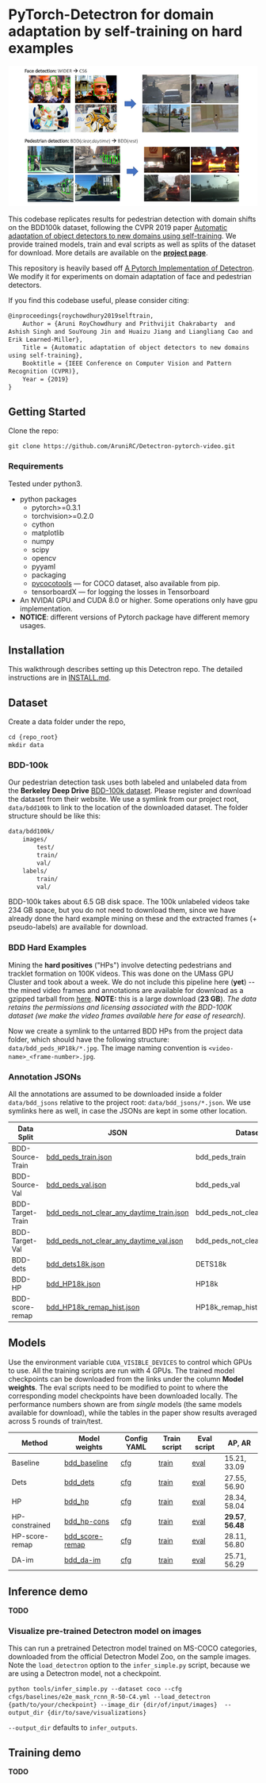 
# PyTorch-Detectron for domain adaptation by self-training on hard examples

![intro](demo/intro_self-sup.png)


This codebase replicates results for pedestrian detection with domain shifts on the BDD100k dataset, following the CVPR 2019 paper [Automatic adaptation of object detectors to new domains using self-training](http://vis-www.cs.umass.edu/unsupVideo/docs/self-train_cvpr2019.pdf). We provide trained models, train and eval scripts as well as splits of the dataset for download. More details are available on the **[project page](http://vis-www.cs.umass.edu/unsupVideo/)**. 

This repository is heavily based off [A Pytorch Implementation of Detectron](https://github.com/roytseng-tw/Detectron.pytorch). We modify it for experiments on domain adaptation of face and pedestrian detectors. 

If you find this codebase useful, please consider citing:

```
@inproceedings{roychowdhury2019selftrain,
    Author = {Aruni RoyChowdhury and Prithvijit Chakrabarty  and Ashish Singh and SouYoung Jin and Huaizu Jiang and Liangliang Cao and Erik Learned-Miller},
    Title = {Automatic adaptation of object detectors to new domains using self-training},
    Booktitle = {IEEE Conference on Computer Vision and Pattern Recognition (CVPR)},
    Year = {2019}
}

```


## Getting Started
Clone the repo:

```
git clone https://github.com/AruniRC/Detectron-pytorch-video.git
```

### Requirements

Tested under python3.

- python packages
  - pytorch>=0.3.1
  - torchvision>=0.2.0
  - cython
  - matplotlib
  - numpy
  - scipy
  - opencv
  - pyyaml
  - packaging
  - [pycocotools](https://github.com/cocodataset/cocoapi)  — for COCO dataset, also available from pip.
  - tensorboardX  — for logging the losses in Tensorboard
- An NVIDAI GPU and CUDA 8.0 or higher. Some operations only have gpu implementation.
- **NOTICE**: different versions of Pytorch package have different memory usages.


## Installation
This walkthrough describes setting up this Detectron repo. The detailed instructions are in [INSTALL.md](INSTALL.md).



## Dataset
Create a data folder under the repo,

```
cd {repo_root}
mkdir data
```

### BDD-100k
Our pedestrian detection task uses both labeled and unlabeled data from the **Berkeley Deep Drive** [BDD-100k dataset](https://bdd-data.berkeley.edu/). Please register and download the dataset from their website. We use a symlink from our project root, `data/bdd100k` to link to the location of the downloaded dataset. The folder structure should be like this:

```
data/bdd100k/
    images/
        test/
        train/
        val/
    labels/
        train/
        val/
```

BDD-100k takes about 6.5 GB disk space. The 100k unlabeled videos take 234 GB space, but you do not need to download them, since we have already done the hard example mining on these and the extracted frames (+ pseudo-labels) are available for download.


### BDD Hard Examples
Mining the **hard positives** ("HPs") involve detecting pedestrians and tracklet formation on 100K videos. This was done on the UMass GPU Cluster and took about a week. We do not include this pipeline here (**yet**) -- the mined video frames and annotations are available for download as a gzipped tarball from [here](http://maxwell.cs.umass.edu/self-train/dataset/bdd_HP18k.tar.gz). **NOTE:** this is a large download (**23 GB**). *The data retains the permissions and licensing associated with the BDD-100K dataset (we make the video frames available here for ease of research).*

Now we create a symlink to the untarred BDD HPs from the project data folder, which should have the following structure: `data/bdd_peds_HP18k/*.jpg`. The image naming convention is `<video-name>_<frame-number>.jpg`.


### Annotation JSONs

All the annotations are assumed to be downloaded inside a folder `data/bdd_jsons` relative to the project root: `data/bdd_jsons/*.json`. We use symlinks here as well, in case the JSONs are kept in some other location.


| Data Split  | JSON |  Dataset name |  Image Dir. |
| ------------- | ------------- | ------------- | ------------- |
| BDD-Source-Train | [bdd_peds_train.json](http://maxwell.cs.umass.edu/self-train/dataset/bdd_jsons/bdd_peds_train.json) | bdd_peds_train | data/bdd100k  |
| BDD-Source-Val | [bdd_peds_val.json](http://maxwell.cs.umass.edu/self-train/dataset/bdd_jsons/bdd_peds_val.json) | bdd_peds_val | data/bdd100k  |
| BDD-Target-Train | [bdd_peds_not_clear_any_daytime_train.json](http://maxwell.cs.umass.edu/self-train/dataset/bdd_jsons/bdd_peds_not_clear_any_daytime_train.json) | bdd_peds_not_clear_any_daytime_train | data/bdd100k  |
| BDD-Target-Val | [bdd_peds_not_clear_any_daytime_val.json](http://maxwell.cs.umass.edu/self-train/dataset/bdd_jsons/bdd_peds_not_clear_any_daytime_val.json) | bdd_peds_not_clear_any_daytime_val | data/bdd100k  |
| BDD-dets | [bdd_dets18k.json](http://maxwell.cs.umass.edu/self-train/dataset/bdd_jsons/bdd_dets18k.json) | DETS18k | data/bdd_peds_HP18k  |
| BDD-HP | [bdd_HP18k.json](http://maxwell.cs.umass.edu/self-train/dataset/bdd_jsons/bdd_HP18k.json) | HP18k | data/bdd_peds_HP18k  |
| BDD-score-remap | [bdd_HP18k_remap_hist.json](http://maxwell.cs.umass.edu/self-train/dataset/bdd_jsons/bdd_HP18k_remap_hist.json) | HP18k_remap_hist | data/bdd_peds_HP18k  |



## Models

Use the environment variable `CUDA_VISIBLE_DEVICES` to control which GPUs to use. All the training scripts are run with 4 GPUs. The trained model checkpoints can be downloaded from the links under the column **Model weights**. The eval scripts need to be modified to point to where the corresponding model checkpoints have been downloaded locally. The performance numbers shown are from *single* models (the same models available for download), while the tables in the paper show results averaged across 5 rounds of train/test.

| Method  | Model weights |  Config YAML |  Train script |  Eval script | AP, AR |
| ------------- | ------------- | ------------- | ------------- | ------------- | ------------- |
| Baseline | [bdd_baseline](http://maxwell.cs.umass.edu/self-train/models/bdd_ped_models/bdd_baseline/bdd_peds.pth)  | [cfg](configs/baselines/bdd100k.yaml)  |  [train](gypsum/scripts/train/bdd_scripts/bdd_baseline.sh)  |  [eval](gypsum/scripts/eval/bdd_scripts/baseline_source.sh)  |  15.21, 33.09  |
| Dets | [bdd_dets](http://maxwell.cs.umass.edu/self-train/models/bdd_ped_models/bdd_dets/bdd_dets_model_step29999.pth)  | [cfg](configs/baselines/bdd_peds_dets_bs64_4gpu.yaml)  |  [train](gypsum/scripts/train/bdd_scripts/bdd_source_and_dets18k.sh)  |  [eval](gypsum/scripts/eval/bdd_scripts/bdd_dets_source.sh)  |  27.55, 56.90  |
| HP | [bdd_hp](http://maxwell.cs.umass.edu/self-train/models/bdd_ped_models/bdd_HP/bdd_HP_model_step29999.pth)  | [cfg](configs/baselines/bdd_peds_dets_bs64_4gpu.yaml)  |  [train](gypsum/scripts/train/bdd_scripts/bdd_source_and_HP18k.sh)  |  [eval](gypsum/scripts/eval/bdd_scripts/bdd_hp_source.sh)  |  28.34, 58.04  |
| HP-constrained | [bdd_hp-cons](http://maxwell.cs.umass.edu/self-train/models/bdd_ped_models/bdd_HP-cons/bdd_HP-cons_model_step29999.pth)  | [cfg](configs/baselines/bdd_distill100_track100.yaml)  |  [train](gypsum/scripts/train/bdd_scripts/bdd_source_and_HP18k_distill100_track100.sh)  |  [eval](gypsum/scripts/eval/bdd_scripts/bdd_hp_cons_source.sh)  |  **29.57**, **56.48**  |
| HP-score-remap | [bdd_score-remap](http://maxwell.cs.umass.edu/self-train/models/bdd_ped_models/bdd_HP-score-remap/bdd_HP-score-remap_model_step29999.pth)  | [cfg](configs/baselines/bdd_distill100_track100.yaml)  |  [train](gypsum/scripts/train/bdd_scripts/bdd_source_and_HP18k_remap_hist.sh)  |  [eval](gypsum/scripts/eval/bdd_scripts/bdd_score_remap_source.sh)  |  28.11, 56.80  |
| DA-im | [bdd_da-im](http://maxwell.cs.umass.edu/self-train/models/bdd_ped_models/bdd_DA-im/bdd_DA-im_model_step29999.pth)  | [cfg](configs/baselines/bdd_domain_im.yaml)  |  [train](configs/baselines/bdd_domain_im.yaml)  |  [eval](gypsum/scripts/eval/bdd_scripts/bdd_domain_im_source.sh)  |  25.71, 56.29  |





## Inference demo

**TODO**

### Visualize pre-trained Detectron model on images

This can run a pretrained Detectron model trained on MS-COCO categories, downloaded from the official Detectron Model Zoo, on the sample images. Note the `load_detectron` option to the `infer_simple.py` script, because we are using a Detectron model, not a checkpoint.

```
python tools/infer_simple.py --dataset coco --cfg cfgs/baselines/e2e_mask_rcnn_R-50-C4.yml --load_detectron {path/to/your/checkpoint} --image_dir {dir/of/input/images}  --output_dir {dir/to/save/visualizations}
```
`--output_dir` defaults to `infer_outputs`.



## Training demo

**TODO**


